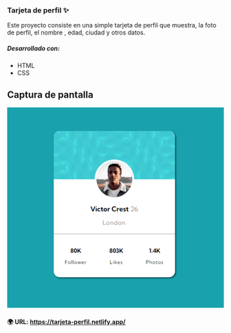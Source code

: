 ### Tarjeta de perfil ✨

Este proyecto consiste en una simple tarjeta de perfil que muestra, la foto de perfil, el nombre , edad, ciudad y otros datos.


##### Desarrollado con: 

* HTML
* CSS



## Captura de pantalla

![Captura de pantalla](images/Captura-Tarjeta.png)


#### 🌍 URL: https://tarjeta-perfil.netlify.app/


